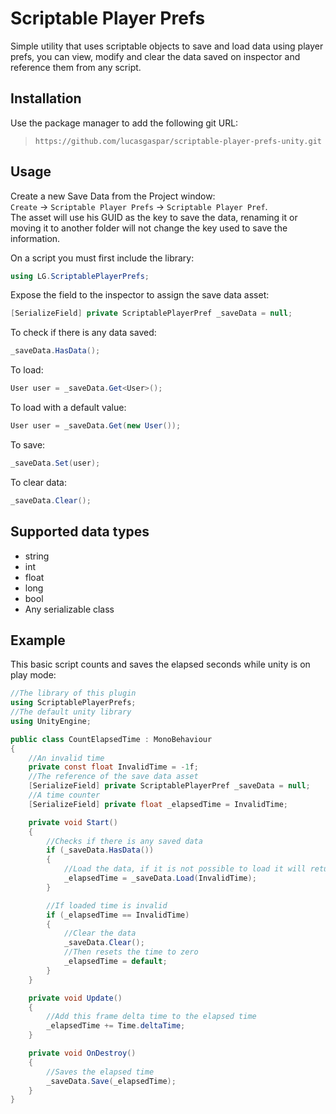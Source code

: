 # Scriptable Player Prefs
Simple utility that uses scriptable objects to save and load data using player prefs, you can view, modify and clear the data saved on inspector and reference them from any script.
## Installation
Use the package manager to add the following git URL:
>`https://github.com/lucasgaspar/scriptable-player-prefs-unity.git`
## Usage
Create a new Save Data from the Project window:  
`Create` -> `Scriptable Player Prefs` -> `Scriptable Player Pref`.  
The asset will use his GUID as the key to save the data, renaming it or moving it to another folder will not change the key used to save the information.

On a script you must first include the library:  
```csharp
using LG.ScriptablePlayerPrefs;
```  
Expose the field to the inspector to assign the save data asset:  
```csharp
[SerializeField] private ScriptablePlayerPref _saveData = null;
```  
To check if there is any data saved:  
```csharp
_saveData.HasData();
```  
To load:  
```csharp
User user = _saveData.Get<User>();
```  
To load with a default value:
```csharp
User user = _saveData.Get(new User());
```  
To save:  
```csharp
_saveData.Set(user);
```  
To clear data:  
```csharp
_saveData.Clear();
```  
## Supported data types
- string
- int
- float
- long
- bool
- Any serializable class  
## Example
This basic script counts and saves the elapsed seconds while unity is on play mode:
```csharp
//The library of this plugin
using ScriptablePlayerPrefs;
//The default unity library
using UnityEngine;

public class CountElapsedTime : MonoBehaviour
{
    //An invalid time
    private const float InvalidTime = -1f;
    //The reference of the save data asset
    [SerializeField] private ScriptablePlayerPref _saveData = null;
    //A time counter
    [SerializeField] private float _elapsedTime = InvalidTime;

    private void Start()
    {
        //Checks if there is any saved data
        if (_saveData.HasData())
        {
            //Load the data, if it is not possible to load it will return InvalidTime
            _elapsedTime = _saveData.Load(InvalidTime);
        }

        //If loaded time is invalid
        if (_elapsedTime == InvalidTime)
        {
            //Clear the data
            _saveData.Clear();
            //Then resets the time to zero
            _elapsedTime = default;
        }
    }

    private void Update()
    {
        //Add this frame delta time to the elapsed time
        _elapsedTime += Time.deltaTime;
    }

    private void OnDestroy()
    {
        //Saves the elapsed time
        _saveData.Save(_elapsedTime);
    }
}
```
